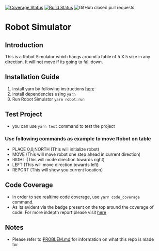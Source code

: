 [![Coverage Status](https://coveralls.io/repos/github/sheeraz1022/robot/badge.svg?branch=master)](https://coveralls.io/github/sheeraz1022/robot?branch=master)
[![Build Status](https://travis-ci.com/sheeraz1022/robot.svg?branch=master)](https://travis-ci.com/sheeraz1022/robot)
![GitHub closed pull requests](https://img.shields.io/github/issues-pr-closed-raw/sheeraz1022/robot.svg)
# Robot Simulator

## Introduction
This is a Robot Simulator which hangs around a table of 5 X 5 size in any direction. It will not move if its going to fall down.

## Installation Guide

1. Install yarn by following instructions [here](https://yarnpkg.com/en/docs/install)
2. Install dependencies using `yarn`
3. Run Robot Simulator `yarn robot:run`

## Test Project

* you can use `yarn test` command to test the project

### Use following commands as example to move Robot on table

* PLACE 0,0,NORTH (This will initialize robot)
* MOVE (This will move robot one step ahead in current direction)
* RIGHT (This will mode direction towards right)
* LEFT (This will move direction towards left)
* REPORT (This will show you current location)


## Code Coverage

* In order to see realtime code coverage, use `yarn code_coverage` command.
* As its evident via the badge present on the top around the coverage of code. For more indepth report please visit [here](https://coveralls.io/github/sheeraz1022/robot)

## Notes

* Please refer to [PROBLEM.md](PROBLEM.md) for information on what this repo is made for